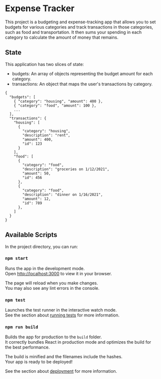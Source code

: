 

# Expense Tracker

This project is a budgeting and expense-tracking app that allows you to set budgets for various categories and track transactions in those categories, such as food and transportation. It then sums your spending in each category to calculate the amount of money that remains.

## State
This application has two slices of state:

* budgets: An array of objects representing the budget amount for each category.
* transactions: An object that maps the user's transactions by category.


```
{
  "budgets": [ 
    { "category": "housing", "amount": 400 },
    { "category": "food", "amount": 100 },
    ...
  ],
  "transactions": {
    "housing": [ 
      { 
        "category": "housing", 
        "description": "rent", 
        "amount": 400, 
        "id": 123 
      }
    ],
    "food": [ 
      { 
        "category": "food", 
        "description": "groceries on 1/12/2021", 
        "amount": 50, 
        "id": 456 
      },
      { 
        "category": "food", 
        "description": "dinner on 1/16/2021", 
        "amount": 12, 
        "id": 789 
      },
    ]
  }
}
```

## Available Scripts

In the project directory, you can run:

### `npm start`

Runs the app in the development mode.\
Open [http://localhost:3000](http://localhost:3000) to view it in your browser.

The page will reload when you make changes.\
You may also see any lint errors in the console.

### `npm test`

Launches the test runner in the interactive watch mode.\
See the section about [running tests](https://facebook.github.io/create-react-app/docs/running-tests) for more information.

### `npm run build`

Builds the app for production to the `build` folder.\
It correctly bundles React in production mode and optimizes the build for the best performance.

The build is minified and the filenames include the hashes.\
Your app is ready to be deployed!

See the section about [deployment](https://facebook.github.io/create-react-app/docs/deployment) for more information.

